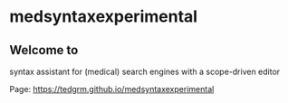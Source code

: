 # medsyntaxexperimental

## Welcome to 

syntax assistant for (medical) search engines with a scope-driven editor

Page: https://tedgrm.github.io/medsyntaxexperimental

##
